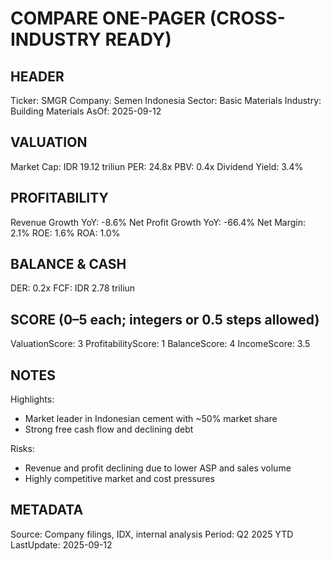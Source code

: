 # COMPARE ONE-PAGER (CROSS-INDUSTRY READY)

## HEADER
Ticker: SMGR
Company: Semen Indonesia
Sector: Basic Materials
Industry: Building Materials
AsOf: 2025-09-12

## VALUATION
Market Cap: IDR 19.12 triliun
PER: 24.8x
PBV: 0.4x
Dividend Yield: 3.4%

## PROFITABILITY
Revenue Growth YoY: -8.6%
Net Profit Growth YoY: -66.4%
Net Margin: 2.1%
ROE: 1.6%
ROA: 1.0%

## BALANCE & CASH
DER: 0.2x
FCF: IDR 2.78 triliun

## SCORE (0–5 each; integers or 0.5 steps allowed)
ValuationScore: 3
ProfitabilityScore: 1
BalanceScore: 4
IncomeScore: 3.5

## NOTES
Highlights:
- Market leader in Indonesian cement with ~50% market share
- Strong free cash flow and declining debt

Risks:
- Revenue and profit declining due to lower ASP and sales volume
- Highly competitive market and cost pressures

## METADATA
Source: Company filings, IDX, internal analysis
Period: Q2 2025 YTD
LastUpdate: 2025-09-12